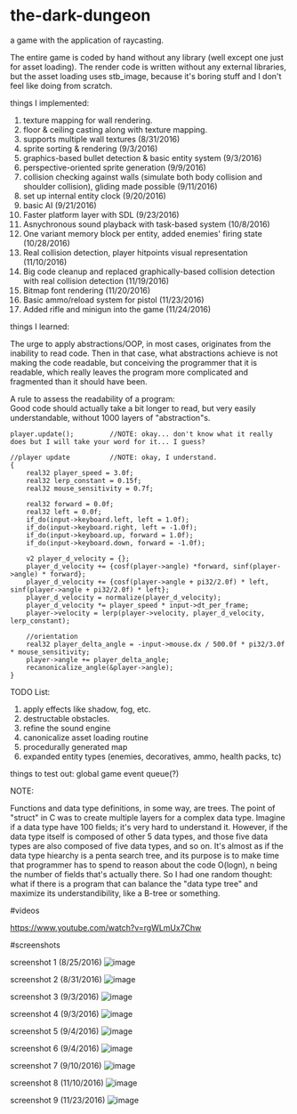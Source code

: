# the-dark-dungeon
a game with the application of raycasting.

The entire game is coded by hand without any library (well except one just for asset loading). The render code is written without any external libraries, but the asset loading uses stb_image, because it's boring stuff and I don't feel like doing from scratch. 

things I implemented:
 1. texture mapping for wall rendering. 
 2. floor & ceiling casting along with texture mapping.
 3. supports multiple wall textures (8/31/2016)
 4. sprite sorting & rendering (9/3/2016)
 5. graphics-based bullet detection & basic entity system (9/3/2016)
 6. perspective-oriented sprite generation (9/9/2016)
 7. collision checking against walls (simulate both body collision and shoulder collision), gliding made possible (9/11/2016)
 8. set up internal entity clock (9/20/2016)
 9. basic AI (9/21/2016)
 10. Faster platform layer with SDL (9/23/2016)
 11. Asnychronous sound playback with task-based system (10/8/2016)
 12. One variant memory block per entity, added enemies' firing state (10/28/2016)
 13. Real collision detection, player hitpoints visual representation (11/10/2016)
 14. Big code cleanup and replaced graphically-based collision detection with real collision detection (11/19/2016)
 15. Bitmap font rendering (11/20/2016)
 16. Basic ammo/reload system for pistol (11/23/2016)
 17. Added rifle and minigun into the game (11/24/2016)

things I learned:

  The urge to apply abstractions/OOP, in most cases, originates from the inability to read code. Then in that case, what abstractions achieve is not making the code readable, but conceiving the programmer that it is readable, which really leaves the program more complicated and fragmented than it should have been. 

  A rule to assess the readability of a program:    
    Good code should actually take a bit longer to read, but very easily understandable, without 1000 layers of "abstraction"s. 
    
    
    
    player.update();         //NOTE: okay... don't know what it really does but I will take your word for it... I guess?
    
    //player update          //NOTE: okay, I understand.
    {
        real32 player_speed = 3.0f;
        real32 lerp_constant = 0.15f;
        real32 mouse_sensitivity = 0.7f;
        
        real32 forward = 0.0f;
        real32 left = 0.0f;
        if_do(input->keyboard.left, left = 1.0f);
        if_do(input->keyboard.right, left = -1.0f);
        if_do(input->keyboard.up, forward = 1.0f);
        if_do(input->keyboard.down, forward = -1.0f);
        
        v2 player_d_velocity = {};
        player_d_velocity += {cosf(player->angle) *forward, sinf(player->angle) * forward};    
        player_d_velocity += {cosf(player->angle + pi32/2.0f) * left, sinf(player->angle + pi32/2.0f) * left};    
        player_d_velocity = normalize(player_d_velocity);
        player_d_velocity *= player_speed * input->dt_per_frame;
        player->velocity = lerp(player->velocity, player_d_velocity, lerp_constant);
        
        //orientation
        real32 player_delta_angle = -input->mouse.dx / 500.0f * pi32/3.0f * mouse_sensitivity; 
        player->angle += player_delta_angle;
        recanonicalize_angle(&player->angle);
    }                        
 
TODO List: 
 1. apply effects like shadow, fog, etc. 
 2. destructable obstacles. 
 3. refine the sound engine 
 4. canonicalize asset loading routine
 5. procedurally generated map
 6. expanded entity types (enemies, decoratives, ammo, health packs, tc)
 
things to test out: global game event queue(?)
 
NOTE:
 
 Functions and data type definitions, in some way, are trees. The point of "struct" in C was to create multiple layers for a complex data type. Imagine if a data type have 100 fields; it's very hard to understand it. However, if the data type itself is composed of other 5 data types, and those five data types are also composed of five data types, and so on. It's almost as if the data type hiearchy is a penta search tree, and its purpose is to make time that programmer has to spend to reason about the code O(logn), n being the number of fields that's actually there. So I had one random thought: what if there is a program that can balance the "data type tree" and maximize its understandibility, like a B-tree or something. 

#videos

https://www.youtube.com/watch?v=rgWLmUx7Chw

#screenshots

 screenshot 1 (8/25/2016) 
![image](https://cloud.githubusercontent.com/assets/16845654/17989412/e3b28ef6-6ae1-11e6-8c19-44c8a2f1dd0e.png)

 screenshot 2 (8/31/2016)
![image](https://cloud.githubusercontent.com/assets/16845654/18156915/dc756310-6fce-11e6-9cf2-fa83e0385250.png)

 screenshot 3 (9/3/2016)
![image](https://cloud.githubusercontent.com/assets/16845654/18228426/77800290-7202-11e6-807d-63ed5401eb38.png)

 screenshot 4 (9/3/2016)
![image](https://cloud.githubusercontent.com/assets/16845654/18229402/494355e6-722d-11e6-9a59-25f2fd9712a1.png)

 screenshot 5 (9/4/2016)
![image](https://cloud.githubusercontent.com/assets/16845654/18237184/50d07c56-72e3-11e6-9a7c-7d94bdc4c2e4.png)
 
 screenshot 6 (9/4/2016)
![image](https://cloud.githubusercontent.com/assets/16845654/18238928/53187fbe-72f6-11e6-820b-8b0a7e1b3a96.png)

 screenshot 7 (9/10/2016)
![image](https://cloud.githubusercontent.com/assets/16845654/18414551/8ea1fe62-7782-11e6-9fbd-174f868bc1f5.png)

 screenshot 8 (11/10/2016)
![image](https://cloud.githubusercontent.com/assets/16845654/20205660/72523014-a78f-11e6-8367-f26a653b72d2.png)

 screenshot 9 (11/23/2016)
![image](https://cloud.githubusercontent.com/assets/16845654/20609341/1aa08602-b240-11e6-87e7-60f83c34d885.png)
